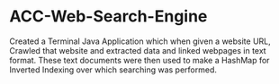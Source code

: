 # ACC-Web-Search-Engine
Created a Terminal Java Application which
when given a website URL, Crawled that website
and extracted data and linked webpages
in text format. These text documents were
then used to make a HashMap for Inverted
Indexing over which searching was performed.
